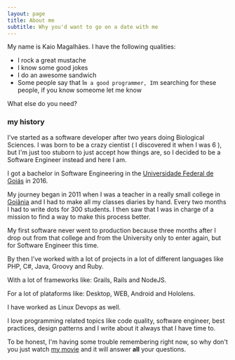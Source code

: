 ```yaml
---
layout: page
title: About me
subtitle: Why you'd want to go on a date with me
---
```


My name is Kaio Magalhães. I have the following qualities:

- I rock a great mustache
- I know some good jokes
- I do an awesome sandwich
- Some people say that I`m a good programmer, I`m searching for these people, if you know someome let me know

What else do you need?

### my history

I've started as a software developer after two years doing Biological
Sciences. I was born to be a crazy cientist ( I discovered it when I was
6 ), but I'm just too stuborn to just accept how things are, so I
decided to be a Software Engineer instead and here I am.

I got a bachelor in Software Engineering in the [Universidade Federal de
Goiás](https://www.ufg.br/) in 2016.

My journey began in 2011 when I was a teacher in a really small college
in [Goiânia](https://www.google.com.br/search?q=goiânia&oq=goiânia) and
I had to make all my classes diaries by hand. Every two months I had to
write dots for 300 students. I then saw that I was in charge of a mission
to find a way to make this process better.

My first software never went to production because three months after I
drop out from that college and from the University only to enter again,
but for Software Engineer this time.

By then I've worked with a lot of projects in a lot of different
languages like PHP, C#, Java, Groovy and Ruby.

With a lot of frameworks like: Grails, Rails and NodeJS.

For a lot of plataforms like: Desktop, WEB, Android and Hololens.

I have worked as Linux Devops as well.

I love programming related topics like code quality, software engineer,
best practices, design patterns and I write about it always that I have
time to.

To be honest, I'm having some trouble remembering right now, so why don't you just watch [my movie](https://en.wikipedia.org/wiki/Where_the_Wild_Things_Are) and it will answer **all** your questions.
